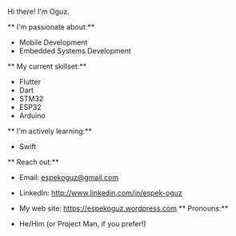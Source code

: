  Hi there! I'm Oguz.

** I'm passionate about:**

* Mobile Development
* Embedded Systems Development

** My current skillset:**

* Flutter
* Dart
* STM32
* ESP32
* Arduino

** I'm actively learning:**

* Swift

** Reach out:**

* Email: espekoguz@gmail.com
* LinkedIn: http://www.linkedin.com/in/espek-oguz
* My web site: https://espekoguz.wordpress.com
** Pronouns:**

* He/Him (or Project Man, if you prefer!)
